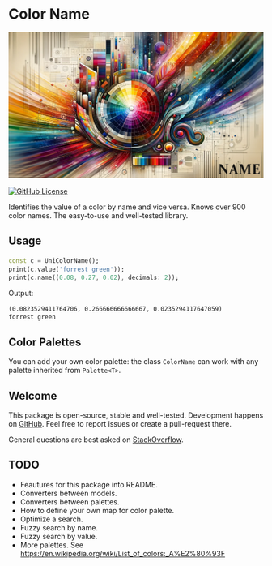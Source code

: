 # Color Name

![Cover - Color Name](https://raw.githubusercontent.com/signmotion/color_name/master/images/cover.webp)

[![GitHub License](https://img.shields.io/badge/license-MIT-blue.svg)](https://raw.githubusercontent.com/signmotion/color_name/master/LICENSE)

Identifies the value of a color by name and vice versa. Knows over 900 color names.
The easy-to-use and well-tested library.

## Usage

```dart
const c = UniColorName();
print(c.value('forrest green'));
print(c.name((0.08, 0.27, 0.02), decimals: 2));
```

Output:

```text
(0.0823529411764706, 0.266666666666667, 0.0235294117647059)
forrest green
```

## Color Palettes

You can add your own color palette: the class `ColorName` can work with any palette inherited from `Palette<T>`.

## Welcome

This package is open-source, stable and well-tested. Development happens on
[GitHub](https://github.com/signmotion/color_name). Feel free to report issues
or create a pull-request there.

General questions are best asked on
[StackOverflow](https://stackoverflow.com/questions/tagged/color_name).

## TODO

- Feautures for this package into README.
- Converters between models.
- Converters between palettes.
- How to define your own map for color palette.
- Optimize a search.
- Fuzzy search by name.
- Fuzzy search by value.
- More palettes. See <https://en.wikipedia.org/wiki/List_of_colors:_A%E2%80%93F>
